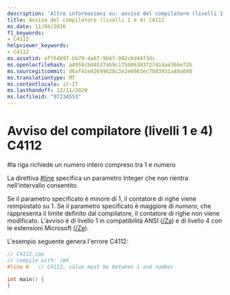 ```yaml
---
description: 'Altre informazioni su: avviso del compilatore (livelli 1 e 4) C4112'
title: Avviso del compilatore (livelli 1 e 4) C4112
ms.date: 11/04/2016
f1_keywords:
- C4112
helpviewer_keywords:
- C4112
ms.assetid: aff64897-bb79-4a67-9b6f-902c6d44f3dc
ms.openlocfilehash: a4958cbd4537ab9c1f5686383f27414ae366e72b
ms.sourcegitcommit: d6af41e42699628c3e2e6063ec7b03931a49a098
ms.translationtype: MT
ms.contentlocale: it-IT
ms.lasthandoff: 12/11/2020
ms.locfileid: "97234553"
---
```

# <a name="compiler-warning-levels-1-and-4-c4112"></a>Avviso del compilatore (livelli 1 e 4) C4112

\#la riga richiede un numero intero compreso tra 1 e numero

La direttiva [#line](../../preprocessor/hash-line-directive-c-cpp.md) specifica un parametro Integer che non rientra nell'intervallo consentito.

Se il parametro specificato è minore di 1, il contatore di righe viene reimpostato su 1. Se il parametro specificato è maggiore di *numero*, che rappresenta il limite definito dal compilatore, il contatore di righe non viene modificato. L'avviso è di livello 1 in compatibilità ANSI ([/Za](../../build/reference/za-ze-disable-language-extensions.md)) e di livello 4 con le estensioni Microsoft ([/Ze](../../build/reference/za-ze-disable-language-extensions.md)).

L'esempio seguente genera l'errore C4112:

```cpp
// C4112.cpp
// compile with: /W4
#line 0   // C4112, value must be between 1 and number

int main() {
}
```
